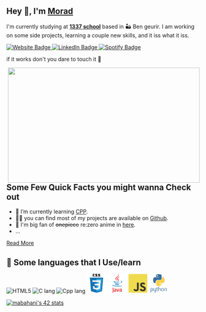 <h2 align="centre">Hey 👋, I'm <a href="https://www.twitter.com">Morad</a></h2>
<p>I'm currently studying at <strong><a href="https://www.1337.ma/"> 1337 school</a></strong> based in 🏜️ Ben geurir. I am working on some side projects, learning a couple new skills, and it iss what it iss.</p>
   <p>
      <a href="https://www.twitter.com">
         <img src="https://img.shields.io/badge/-1337.ma-4E69C8?style=flat-square&amp;labelColor=4E69C8&amp;logo=Firefox&amp;link=https://www.twitter.com" alt="Website Badge">
      </a>
      <a href="https://www.linkedin.com/in/morad-abahni-99495323b/">
         <img src="https://img.shields.io/badge/-@moradab-0077B5?style=flat-square&amp;labelColor=0077B5&amp;logo=LinkedIn&amp;link=https://www.linkedin.com/in/morad-abahni-99495323b/" alt="LinkedIn Badge">
      </a> 
      <a href="https://open.spotify.com/user/31qpgykymbgnfsn3bxkqgl5klj3u">
         <img src="https://img.shields.io/badge/-@Czar%20slayer-1ED760?style=flat-square&amp;labelColor=fff&amp;logo=Spotify&amp;link=https://open.spotify.com/user/31qpgykymbgnfsn3bxkqgl5klj3u" alt="Spotify Badge">
      </a>
   </p>
<p>if it works don't you dare to touch it 🤫</p>
<img align="right" src="https://gifdb.com/images/high/cartoon-character-louise-belcher-coding-is-fun-ctmkcciuc1gyxos2.gif" width="500" height="300"/>
<h2>Some Few Quick Facts you might wanna Check out</h2>
<ul>
   <li>🔭 I’m currently learning <a href="https://github.com/Czarslayer/cpp_project-42">CPP</a>.</li>
   <li>👨‍💻 you can find most of my projects are available on <a href="https://github.com/Czarslayer">Github</a>.</li>
   <li>🥣 I'm big fan of <del>onepiece</del> re:zero anime in <a href="https://aniwave.to/watch/rezero-starting-life-in-another-world.jv78/ep-1">here</a>.</li>
   <li>...</li>


   
</ul>
<p><a target="_blank" href="https://1337.ma">Read More</a></p>
<h2>🚀 Some languages that I Use/learn</h2>
<p align="left">
   <img src="https://cdn.jsdelivr.net/gh/devicons/devicon/icons/html5/html5-original.svg" alt="HTML5" width="50" height="50" />
   <img  src="https://cdn.jsdelivr.net/gh/devicons/devicon/icons/c/c-original.svg" alt="C lang" width="50" height="50" />
   <img src="https://cdn.jsdelivr.net/gh/devicons/devicon/icons/cplusplus/cplusplus-original.svg" alt="Cpp lang" width="50" height="50" />
   <img src="https://raw.githubusercontent.com/devicons/devicon/master/icons/css3/css3-original-wordmark.svg" alt="css3" width="50" height="50" />
   <img src="https://raw.githubusercontent.com/devicons/devicon/master/icons/java/java-original-wordmark.svg" alt="java" width="50" height="50" />
   <img src="https://raw.githubusercontent.com/devicons/devicon/master/icons/javascript/javascript-original.svg" alt="javascript" width="50" height="50" />
   <img src="https://raw.githubusercontent.com/devicons/devicon/master/icons/python/python-original-wordmark.svg" alt="python" width="50" height="50" />
</p>
<a href="https://github.com/oakoudad/badge42"><img src="https://badge.mediaplus.ma/binary/mabahani" alt="mabahani's 42 stats" /></a>
